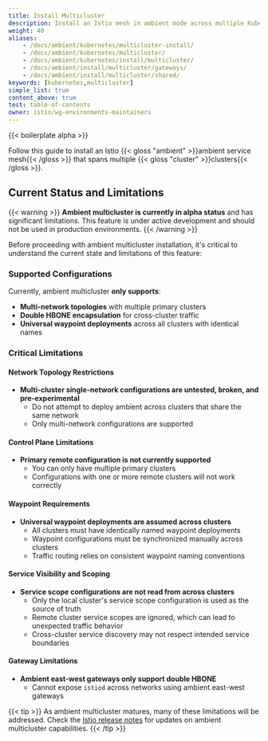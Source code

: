 ```yaml
---
title: Install Multicluster
description: Install an Istio mesh in ambient mode across multiple Kubernetes clusters.
weight: 40
aliases:
    - /docs/ambient/kubernetes/multicluster-install/
    - /docs/ambient/kubernetes/multicluster/
    - /docs/ambient/kubernetes/install/multicluster/
    - /docs/ambient/install/multicluster/gateways/
    - /docs/ambient/install/multicluster/shared/
keywords: [kubernetes,multicluster]
simple_list: true
content_above: true
test: table-of-contents
owner: istio/wg-environments-maintainers
---
```


{{< boilerplate alpha >}}

Follow this guide to install an Istio {{< gloss "ambient" >}}ambient service mesh{{< /gloss >}}
that spans multiple {{< gloss "cluster" >}}clusters{{< /gloss >}}.

## Current Status and Limitations

{{< warning >}}
**Ambient multicluster is currently in alpha status** and has significant limitations.
This feature is under active development and should not be used in production environments.
{{< /warning >}}

Before proceeding with ambient multicluster installation, it's critical to understand
the current state and limitations of this feature:

### Supported Configurations

Currently, ambient multicluster **only supports**:
- **Multi-network topologies** with multiple primary clusters
- **Double HBONE encapsulation** for cross-cluster traffic
- **Universal waypoint deployments** across all clusters with identical names

### Critical Limitations

#### Network Topology Restrictions
- **Multi-cluster single-network configurations are untested, broken, and pre-experimental**
  - Do not attempt to deploy ambient across clusters that share the same network
  - Only multi-network configurations are supported

#### Control Plane Limitations  
- **Primary remote configuration is not currently supported**
  - You can only have multiple primary clusters
  - Configurations with one or more remote clusters will not work correctly

#### Waypoint Requirements
- **Universal waypoint deployments are assumed across clusters**
  - All clusters must have identically named waypoint deployments
  - Waypoint configurations must be synchronized manually across clusters
  - Traffic routing relies on consistent waypoint naming conventions

#### Service Visibility and Scoping
- **Service scope configurations are not read from across clusters**
  - Only the local cluster's service scope configuration is used as the source of truth
  - Remote cluster service scopes are ignored, which can lead to unexpected traffic behavior
  - Cross-cluster service discovery may not respect intended service boundaries

#### Gateway Limitations
- **Ambient east-west gateways only support double HBONE**
  - Cannot expose `istiod` across networks using ambient east-west gateways


{{< tip >}}
As ambient multicluster matures, many of these limitations will be addressed.
Check the [Istio release notes](https://istio.io/latest/news/) for updates on
ambient multicluster capabilities.
{{< /tip >}}

